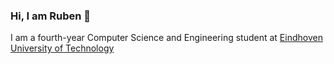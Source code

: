 ### Hi, I am Ruben 👋

I am a fourth-year Computer Science and Engineering student at [Eindhoven University of Technology](https://www.tue.nl/en/)
